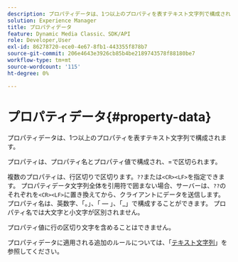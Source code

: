 ```yaml
---
description: プロパティデータは、1つ以上のプロパティを表すテキスト文字列で構成されます。
solution: Experience Manager
title: プロパティデータ
feature: Dynamic Media Classic、SDK/API
role: Developer,User
exl-id: 86278720-ece0-4e67-8fb1-443355f878b7
source-git-commit: 206e4643e3926cb85b4be2189743578f88180be7
workflow-type: tm+mt
source-wordcount: '115'
ht-degree: 0%

---
```


# プロパティデータ{#property-data}

プロパティデータは、1つ以上のプロパティを表すテキスト文字列で構成されます。

プロパティは、プロパティ名とプロパティ値で構成され、=で区切られます。

複数のプロパティは、行区切りで区切ります。`??`または`<CR><LF>`を指定できます。 プロパティデータ文字列全体を引用符で囲まない場合、サーバーは、`??`のそれぞれを`<CR><LF>`に置き換えてから、クライアントにデータを送信します。 プロパティ名は、英数字、「。」、「 — 」、「_」で構成することができます。 プロパティ名では大文字と小文字が区別されません。

プロパティ値に行の区切り文字を含めることはできません。

プロパティデータに適用される追加のルールについては、「[テキスト文字列](../../../../../../is-api/image-catalog/image-serving-api-ref/c-image-catalog-reference/c-overview/c-common-data-types/r-text-string.md#reference-ae0a9e181b0e40c6bcdb43af7f481d63)」を参照してください。

